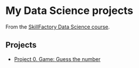 # My Data Science projects

From the [SkillFactory Data Science course](https://skillfactory.ru/data-scientist-pro).

## Projects

* [Project 0. Game: Guess the number](https://github.com/andreydokuchaev/sf-data-science/tree/main/project_0)